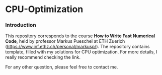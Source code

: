 # CPU-Optimization

### Introduction

This repository corresponds to the course __How to Write Fast Numerical Code__, 
held by professor Markus Pueschel at ETH Zuerich (https://www.inf.ethz.ch/personal/markusp/). The repository contains
template, filled with my solutions for CPU optimization. For more details, I really recommend 
checking the link. 

For any other question, please feel free to contact me. 
